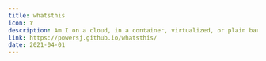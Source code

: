 ```yaml
---
title: whatsthis
icon: ❓
description: Am I on a cloud, in a container, virtualized, or plain bare metal?
link: https://powersj.github.io/whatsthis/
date: 2021-04-01
---
```

